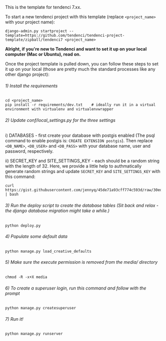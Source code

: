 This is the template for tendenci 7.xx.

To start a new tendenci project with this template (replace `<project_name>` with your project name):

    django-admin.py startproject --template=https://github.com/tendenci/tendenci-project-template/zipball/tendenci7 <project_name>


**Alright, if you're new to Tendenci and want to set it up on your local computer (Mac or Ubuntu), read on.**

Once the project template is pulled down, you can follow these steps to set it up on your local (those are pretty much the standard processes like any other django project):

###### 1) Install the requirements
    
    cd <project_name>
    pip install -r requirements/dev.txt    # ideally run it in a virtual environment with virtualenv and virtualenvwrapper
    
    
###### 2) Update conf/local_settings.py for the three settings

i) DATABASES - first create your database with postgis enabled (The psql command to enable postgis is: `CREATE EXTENSION postgis`). Then replace `<DB_NAME>`, `<DB_USER>` and `<DB_PASS>` with your database name, user and password, respectively.

ii) SECRET_KEY and SITE_SETTINGS_KEY  - each should be a random string with the length of 32. Here, we provide a little help to authmatically generate random strings and update `SECRET_KEY` and `SITE_SETTINGS_KEY` with this command:


    curl https://gist.githubusercontent.com/jennyq/45de71a93cff774c593d/raw/30ede14eb133de66cc839cc0458a1e915368534e/setup_keys.sh | bash

    
###### 3) Run the deploy script to create the database tables (Sit back and relax - the django database migration might take a while.)

    python deploy.py
    
###### 4) Populate some default data

    python manage.py load_creative_defaults
    
    
###### 5) Make sure the execute permission is removed from the media/ directory

	chmod -R -x+X media
    
###### 6) To create a superuser login, run this command and follow with the prompt

    python manage.py createsuperuser
   
###### 7) Run it!

    python manage.py runserver
    
